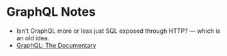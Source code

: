 # GraphQL Notes

* Isn't GraphQL more or less just SQL exposed through HTTP? — which is an old idea.
* [GraphQL: The Documentary](https://youtu.be/783ccP__No8)

